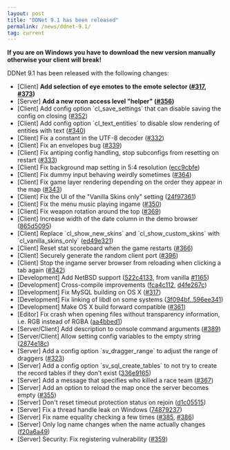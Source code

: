 ```yaml
---
layout: post
title: "DDNet 9.1 has been released"
permalink: /news/ddnet-9.1/
tag: current
---
```


<b>If you are on Windows you have to download the new version manually otherwise your client will break!</b>

DDNet 9.1 has been released with the following changes:

<ul>
<li>[Client] <b>Add selection of eye emotes to the emote selector (<a href="https://github.com/ddnet/ddnet/pull/317">#317</a>, <a href="https://github.com/ddnet/ddnet/pull/373">#373</a>)</b></li>
<li>[Server] <b>Add a new rcon access level "helper" (<a href="https://github.com/ddnet/ddnet/pull/356">#356</a>)</b></li>
<li>[Client] Add config option `cl_save_settings` that can disable saving the config on closing (<a href="https://github.com/ddnet/ddnet/pull/352">#352</a>)</li>
<li>[Client] Add config option `cl_text_entities` to disable slow rendering of entities with text (<a href="https://github.com/ddnet/ddnet/pull/340">#340</a>)</li>
<li>[Client] Fix a constant in the UTF-8 decoder (<a href="https://github.com/ddnet/ddnet/pull/332">#332</a>)</li>
<li>[Client] Fix an envelopes bug (<a href="https://github.com/ddnet/ddnet/pull/339">#339</a>)</li>
<li>[Client] Fix antiping config handling, stop subconfigs from resetting on restart (<a href="https://github.com/ddnet/ddnet/pull/333">#333</a>)</li>
<li>[Client] Fix background map setting in 5:4 resolution (<a href="https://github.com/ddnet/ddnet/commit/201782dbfccb608e861420b1025b79554cee70c2">ecc9cbfe</a>)</li>
<li>[Client] Fix dummy input behaving weirdly sometimes (<a href="https://github.com/ddnet/ddnet/pull/364">#364</a>)</li>
<li>[Client] Fix game layer rendering depending on the order they appear in the map (<a href="https://github.com/ddnet/ddnet/pull/343">#343</a>)</li>
<li>[Client] Fix the UI of the "Vanilla Skins only" setting (<a href="https://github.com/ddnet/ddnet/commit/24f973613a138895e3bc68207abb63a6ff679d49">24f97361</a>)</li>
<li>[Client] Fix the menu music playing ingame (<a href="https://github.com/ddnet/ddnet/pull/350">#350</a>)</li>
<li>[Client] Fix weapon rotation around the top (<a href="https://github.com/ddnet/ddnet/pull/369">#369</a>)</li>
<li>[Client] Increase width of the date column in the demo browser (<a href="https://github.com/ddnet/ddnet/commit/865d50950d62294f6e8b1e5b45be503ef16168fe">865d5095</a>)</li>
<li>[Client] Replace `cl_show_new_skins` and `cl_show_custom_skins` with `cl_vanilla_skins_only` (<a href="https://github.com/ddnet/ddnet/commit/ed49e3214a6bad55c9a3c2289f43c37985352f76">ed49e321</a>)</li>
<li>[Client] Reset stat scoreboard when the game restarts (<a href="https://github.com/ddnet/ddnet/pull/366">#366</a>)</li>
<li>[Client] Securely generate the random client port (<a href="https://github.com/ddnet/ddnet/pull/396">#396</a>)</li>
<li>[Client] Stop the ingame server browser from reloading when clicking a tab again (<a href="https://github.com/ddnet/ddnet/pull/342">#342</a>)</li>
<li>[Development] Add NetBSD support (<a href="https://github.com/ddnet/ddnet/commit/522c41330d1c931cc089312c331854c37fa26a86">522c4133</a>, from vanilla <a href="https://github.com/teeworlds/teeworlds/pull/1165">#1165</a>)</li>
<li>[Development] Cross-compile improvements (<a href="https://github.com/ddnet/ddnet/commit/fca4c112d49138a56a8146da9512655b9cf9cf25">fca4c112</a>, <a href="https://github.com/ddnet/ddnet/commit/d4fe267c5842f567d8cd721df22c427b6dae9106">d4fe267c</a>)</li>
<li>[Development] Fix MySQL building on OS X (<a href="https://github.com/ddnet/ddnet/pull/317">#317</a>)</li>
<li>[Development] Fix linking of libdl on some systems (<a href="https://github.com/ddnet/ddnet/compare/b3f094bf4097cc1c0ddade616a4352d9760cbf23%5E...b596ee34173fa14d0874216691c92e8192fbdf7d7">3f094bf..596ee341</a>)</li>
<li>[Development] Make OS X build forward compatible (<a href="https://github.com/ddnet/ddnet/pull/361">#361</a>)</li>
<li>[Editor] Fix crash when opening files without transparency information, i.e. RGB instead of RGBA (<a href="https://github.com/ddnet/ddnet/commit/aa4bbed178258e9157ecd6b2c82ca3292b70efdf">aa4bbed1</a>)</li>
<li>[Server/Client] Add description to console command arguments (<a href="https://github.com/ddnet/ddnet/pull/389">#389</a>)</li>
<li>[Server/Client] Allow setting config variables to the empty string (<a href="https://github.com/ddnet/ddnet/2874e18ce0218280cb73cfd68b54ecafbf731adf">2874e18c</a>)</li>
<li>[Server] Add a config option `sv_dragger_range` to adjust the range of draggers (<a href="https://github.com/ddnet/ddnet/pull/323">#323</a>)</li>
<li>[Server] Add a config option `sv_sql_create_tables` to not try to create the record tables if they don't exist (<a href="https://github.com/ddnet/ddnet/commit/336e916548af31d0a6c817e1faa8e639fdc2e027">336e9165</a>)</li>
<li>[Server] Add a message that specifies who killed a race team (<a href="https://github.com/ddnet/ddnet/pull/367">#367</a>)</li>
<li>[Server] Add an option to reload the map once the server becomes empty (<a href="https://github.com/ddnet/ddnet/pull/355">#355</a>)</li>
<li>[Server] Don't reset timeout protection status on rejoin (<a href="https://github.com/ddnet/ddnet/commit/d1c0551546417df011cc1f2522aa52017b584c7c">d1c05515</a>)</li>
<li>[Server] Fix a thread handle leak on Windows (<a href="https://github.com/ddnet/ddnet/commit/7487923774df3a372bb3618087a0753b435acf8d">74879237</a>)</li>
<li>[Server] Fix name equality checking a few times (<a href="https://github.com/ddnet/ddnet/pull/385">#385</a>, <a href="https://github.com/ddnet/ddnet/pull/386">#386</a>)</li>
<li>[Server] Only log name changes when the name actually changes (<a href="https://github.com/ddnet/ddnet/commit/f20a6a49343d3fa3f2b2d58bc11dfae13d646a4f">f20a6a49</a>)</li>
<li>[Server] Security: Fix registering vulnerability (<a href="https://github.com/ddnet/ddnet/pull/359">#359</a>)</li>
</ul>
